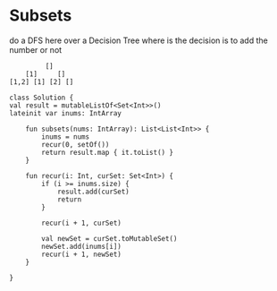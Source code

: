 

# Subsets

do a DFS here over a Decision Tree
where is the decision is to add the number or not

             []
        [1]     []
    [1,2] [1] [2] []

    class Solution {
    val result = mutableListOf<Set<Int>>()
    lateinit var inums: IntArray
    
        fun subsets(nums: IntArray): List<List<Int>> {
            inums = nums
            recur(0, setOf())
            return result.map { it.toList() }
        }
    
        fun recur(i: Int, curSet: Set<Int>) {
            if (i >= inums.size) {
                result.add(curSet)
                return
            }
    
            recur(i + 1, curSet)
    
            val newSet = curSet.toMutableSet()
            newSet.add(inums[i])
            recur(i + 1, newSet)
        }
    
    }